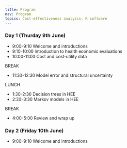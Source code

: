 ```yaml
---
title: Program
nav: Program
topics: Cost-effectiveness analysis; R software
---
```


### Day 1 (Thurday 9th  June)
* 9:00-9:10 Welcome and introductions
* 9:10-10:00 Introduction to health economic evaluations
* 10:00-11:00 Cost and cost-utility data

BREAK

* 11:30-12:30 Model error and structural uncertainty

LUNCH

* 1:30-2:30 Decision trees in HEE
* 2:30-3:30 Markov models in HEE

BREAK

* 4:00-5:00 Review and wrap up


### Day 2 (Friday 10th  June)
* 9:00-9:10 Welcome and introductions
